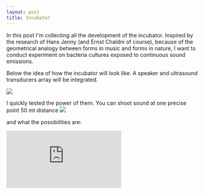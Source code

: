 ```yaml
---
layout: post
title: Incubator
---
```


In this post I'm collecting all the development of the incubator.
Inspired by the research of Hans Jenny (and Ernst Chaldni of course), because of the geometrical analogy between forms in music and forms in nature, I want to conduct experiment on bacteria cultures exposed to continuous sound emissions.

Below the idea of how the incubator will look like.
A speaker and ultrasound transducers array will be integrated. 

<img src="https://dl.dropboxusercontent.com/u/16334624/Incubator.JPG">

I quickly tested the power of them. You can shoot sound at one precise point 50 mt distance
<img src="https://dl.dropboxusercontent.com/u/16334624/120.JPG">

and what the possibilities are:

<embed src="https://www.youtube.com/watch?v=SdX01XRhb_4">
